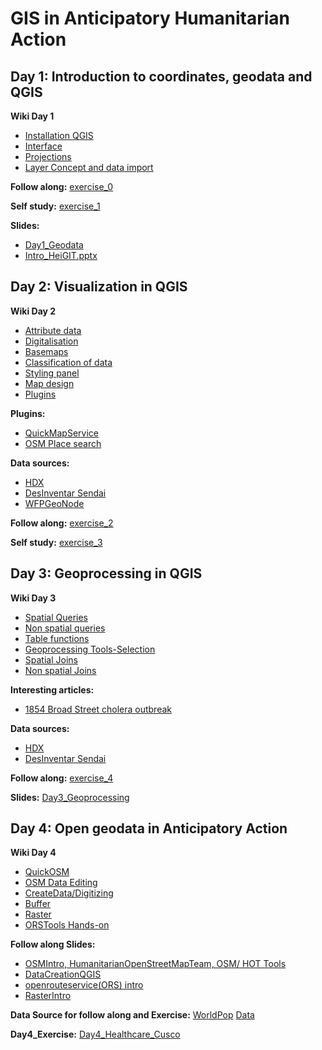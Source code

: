 # GIS in Anticipatory Humanitarian Action

## Day 1: Introduction to coordinates, geodata and QGIS

**Wiki Day 1**

- [Installation QGIS](https://gitlab.com/Alec-SE/gis-in-anticipatory-humanitarian-action/-/wikis/installation-qgis)
- [Interface](https://gitlab.com/Alec-SE/gis-in-anticipatory-humanitarian-action/-/wikis/interface)
- [Projections](https://gitlab.com/Alec-SE/gis-in-anticipatory-humanitarian-action/-/wikis/projections)
- [Layer Concept and data import](https://gitlab.com/Alec-SE/gis-in-anticipatory-humanitarian-action/-/wikis/layer-concept)

**Follow along:** [exercise_0](https://gitlab.com/Alec-SE/gis-in-anticipatory-humanitarian-action/-/tree/main/Exercise_0)

**Self study:** [exercise_1](https://gitlab.com/Alec-SE/gis-in-anticipatory-humanitarian-action/-/tree/main/Exercise_1)

**Slides:** 

- [Day1_Geodata](https://gitlab.com/Alec-SE/gis-in-anticipatory-humanitarian-action/-/blob/main/Day%201_Geodata.pptx)
- [Intro_HeiGIT.pptx](https://gitlab.com/Alec-SE/gis-in-anticipatory-humanitarian-action/-/blob/main/Intro_HeiGIT.pptx)


## Day 2: Visualization in QGIS

**Wiki Day 2**
- [Attribute data](attribute-data)
- [Digitalisation](digitalisation)
- [Basemaps](https://gitlab.com/Alec-SE/gis-in-anticipatory-humanitarian-action/-/wikis/basemaps)
- [Classification of data](https://gitlab.com/Alec-SE/gis-in-anticipatory-humanitarian-action/-/wikis/Classification-of-data)
- [Styling panel](https://gitlab.com/Alec-SE/gis-in-anticipatory-humanitarian-action/-/wikis/Styling-panel)
- [Map design](https://gitlab.com/Alec-SE/gis-in-anticipatory-humanitarian-action/-/wikis/map-design)
- [Plugins](https://gitlab.com/Alec-SE/gis-in-anticipatory-humanitarian-action/-/wikis/Plugins)

**Plugins:**

- [QuickMapService](https://docs.qgis.org/3.16/en/docs/training_manual/qgis_plugins/plugin_examples.html)
- [OSM Place search](http://www.qgistutorials.com/de/docs/downloading_osm_data.html)

**Data sources:**

- [HDX](https://data.humdata.org/)
- [DesInventar Sendai](https://www.desinventar.net/)
- [WFPGeoNode](https://geonode.wfp.org/)


**Follow along:** [exercise_2](https://gitlab.com/Alec-SE/gis-in-anticipatory-humanitarian-action/-/tree/main/Exercise_2)

**Self study:** [exercise_3](https://gitlab.com/Alec-SE/gis-in-anticipatory-humanitarian-action/-/tree/main/Exercise_3)


## Day 3: Geoprocessing in QGIS

**Wiki Day 3**
- [Spatial Queries](https://gitlab.com/Alec-SE/gis-in-anticipatory-humanitarian-action/-/wikis/Spatial-queries)
- [Non spatial queries](https://gitlab.com/Alec-SE/gis-in-anticipatory-humanitarian-action/-/wikis/non-spatial-queries)
- [Table functions](https://gitlab.com/Alec-SE/gis-in-anticipatory-humanitarian-action/-/wikis/table-functions)
- [Geoprocessing Tools-Selection](https://gitlab.com/Alec-SE/gis-in-anticipatory-humanitarian-action/-/wikis/Geoprocessing-tools)
- [Spatial Joins](https://gitlab.com/Alec-SE/gis-in-anticipatory-humanitarian-action/-/wikis/spatial-joins)
- [Non spatial Joins](https://gitlab.com/Alec-SE/gis-in-anticipatory-humanitarian-action/-/wikis/non-spatial-joins)

**Interesting articles:**

- [1854 Broad Street cholera outbreak](https://en.wikipedia.org/wiki/1854_Broad_Street_cholera_outbreak)

**Data sources:**

- [HDX](https://data.humdata.org/)
- [DesInventar Sendai](https://www.desinventar.net/)

**Follow along:** [exercise_4](https://gitlab.com/Alec-SE/gis-in-anticipatory-humanitarian-action/-/tree/main/Exercise_4)

**Slides:** [Day3_Geoprocessing](https://gitlab.com/Alec-SE/gis-in-anticipatory-humanitarian-action/-/blob/main/Day3_Geoprocessing.pptx)


## Day 4: Open geodata in Anticipatory Action

**Wiki Day 4**

- [QuickOSM](https://gitlab.com/Alec-SE/gis-in-anticipatory-humanitarian-action/-/wikis/QuickOSM)
- [OSM Data Editing](https://gitlab.com/Alec-SE/gis-in-anticipatory-humanitarian-action/-/blob/main/OSM_Data_Editing.pdf)
- [CreateData/Digitizing](https://gitlab.com/Alec-SE/gis-in-anticipatory-humanitarian-action/-/wikis/Create%20data%20in%20QGIS/Digitizing)
- [Buffer](https://gitlab.com/Alec-SE/gis-in-anticipatory-humanitarian-action/-/wikis/Buffer)
- [Raster](https://gitlab.com/Alec-SE/gis-in-anticipatory-humanitarian-action/-/wikis/Raster)
- [ORSTools Hands-on](https://gitlab.com/Alec-SE/gis-in-anticipatory-humanitarian-action/-/wikis/ORSTools)

**Follow along Slides:**
- [OSMIntro, HumanitarianOpenStreetMapTeam, OSM/ HOT Tools](https://gitlab.com/Alec-SE/gis-in-anticipatory-humanitarian-action/-/blob/main/OSM_HOT_Tools.pdf)
- [DataCreationQGIS](https://gitlab.com/Alec-SE/gis-in-anticipatory-humanitarian-action/-/wikis/uploads/eba9b266cde0a54dc9997abbf3841daa/Data_creation_QGIS.pdf)
- [openrouteservice(ORS) intro](https://gitlab.com/Alec-SE/gis-in-anticipatory-humanitarian-action/-/blob/main/HeiGIT__ORS_presentation.pdf)
- [RasterIntro](https://gitlab.com/Alec-SE/gis-in-anticipatory-humanitarian-action/-/blob/main/Raster.pdf)

**Data Source for follow along and Exercise:**
[WorldPop](https://www.worldpop.org/geodata/summary?id=50047)
[Data](https://gitlab.com/Alec-SE/gis-in-anticipatory-humanitarian-action/-/blob/main/per_ppp_2020_UNadj_constrained.zip)

**Day4_Exercise:**
[Day4_Healthcare_Cusco](https://gitlab.com/Alec-SE/gis-in-anticipatory-humanitarian-action/-/tree/main/Exercise_Day4)



